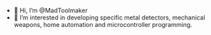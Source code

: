 - 👋 Hi, I’m @MadToolmaker
- 👀 I’m interested in developing specific metal detectors, mechanical weapons, home automation and microcontroller programming.

